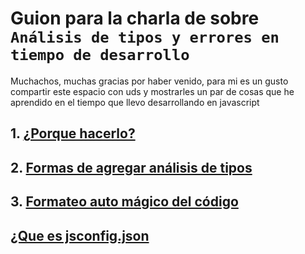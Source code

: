 # Guion para la charla de sobre `Análisis de tipos y errores en tiempo de desarrollo`

Muchachos, muchas gracias por haber venido, para mi es un gusto compartir este espacio con uds y mostrarles un par de cosas que he aprendido en el tiempo que llevo desarrollando en javascript

## 1. [¿Porque hacerlo?](./01-porque-hacerlo/README.md)

## 2. [Formas de agregar análisis de tipos](./02-forma-de-agregar-analisis-de-tipos/README.md)

## 3. [Formateo auto mágico del código](./03-formateo-auto-magico-del-codigo/README.md)

## [¿Que es jsconfig.json](./xx-que-es-jsconfig.json/README.md)